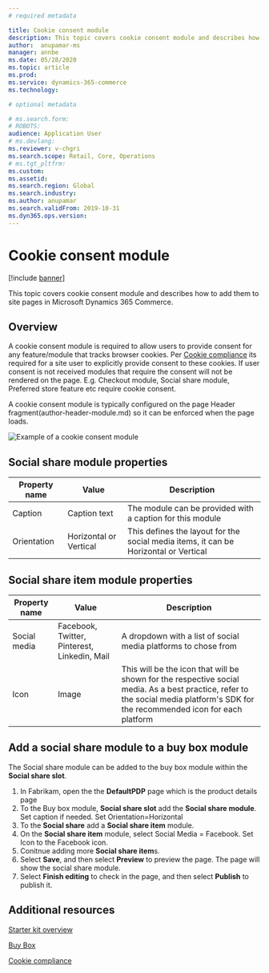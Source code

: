 ```yaml
---
# required metadata

title: Cookie consent module 
description: This topic covers cookie consent module and describes how to add them to site pages in Microsoft Dynamics 365 Commerce.
author:  anupamar-ms
manager: annbe
ms.date: 05/28/2020
ms.topic: article
ms.prod: 
ms.service: dynamics-365-commerce
ms.technology: 

# optional metadata

# ms.search.form: 
# ROBOTS: 
audience: Application User
# ms.devlang: 
ms.reviewer: v-chgri
ms.search.scope: Retail, Core, Operations
# ms.tgt_pltfrm: 
ms.custom: 
ms.assetid: 
ms.search.region: Global
ms.search.industry: 
ms.author: anupamar
ms.search.validFrom: 2019-10-31
ms.dyn365.ops.version: 
---
```


# Cookie consent module

[!include [banner](includes/banner.md)]

This topic covers cookie consent module and describes how to add them to site pages in Microsoft Dynamics 365 Commerce.

## Overview

A cookie consent module is required to allow users to provide consent for any feature/module that tracks browser cookies. Per [Cookie compliance](cookie-compliance.md) its required for a site user to explicitly provide consent to these cookies. If user consent is not received modules that require the consent will not be rendered on the page. E.g. Checkout module, Social share module, Preferred store feature etc require cookie consent.

A cookie consent module is typically configured on the page Header fragment(author-header-module.md) so it can be enforced when the page loads.

![Example of a cookie consent module](./media/ecommerce_cookieconsent.PNG)

## Social share module properties

| Property name             | Value                 | Description |
|---------------------------|-----------------------|-------------|
| Caption                  | Caption text | The module can be provided with a caption for this module|
| Orientation |Horizontal or Vertical    | This defines the layout for the social media items, it can be Horizontal or Vertical |

## Social share item module properties
| Property name             | Value                 | Description |
|---------------------------|-----------------------|-------------|
| Social media              | Facebook, Twitter, Pinterest, Linkedin, Mail | A dropdown with a list of social media platforms to chose from|
| Icon |Image    | This will be the icon that will be shown for the respective social media. As a best practice, refer to the social media platform's SDK for the recommended icon for each platform |

## Add a social share module to a buy box module

The Social share module can be added to the buy box module within the **Social share slot**.  

1. In Fabrikam, open the the **DefaultPDP** page which is the product details page 
1. To the Buy box module, **Social share slot** add the **Social share module**. Set caption if needed. Set Orientation=Horizontal
1. To the **Social share** add a **Social share item** module.
1. On the **Social share item** module, select Social Media = Facebook. Set Icon to the Facebook icon.
1. Conitnue adding more **Social share item**s.
1. Select **Save**, and then select **Preview** to preview the page. The page will show the social share module.
1. Select **Finish editing** to check in the page, and then select **Publish** to publish it.

## Additional resources

[Starter kit overview](starter-kit-overview.md)

[Buy Box](add-buy-box.md)

[Cookie compliance](cookie-compliance.md)
